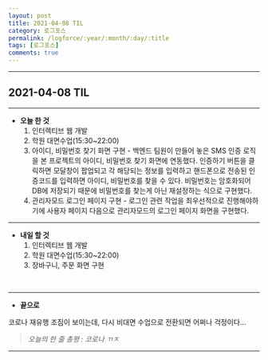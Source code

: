 ```yaml
---
layout: post
title: 2021-04-08 TIL
category: 로그포스
permalink: /logforce/:year/:month/:day/:title
tags: [로그포스]
comments: true
---
```


---

## 2021-04-08 TIL

---

- **오늘 한 것**
  1. 인터렉티브 웹 개발
  2. 학원 대면수업(15:30~22:00)
  3. 아이디, 비밀번호 찾기 화면 구현 - 백엔드 팀원이 만들어 놓은 SMS 인증 로직을 본 프로젝트의 아이디, 비밀번호 찾기 화면에 연동했다. 인증하기 버튼을 클릭하면 모달창이 팝업되고 각 해당되는 정보를 입력하고 핸드폰으로 전송된 인증코드를 입력하면 아이디, 비밀번호를 찾을 수 있다. 비밀번호는 암호화되어 DB에 저장되기 때문에 비밀번호를 찾는게 아닌 재설정하는 식으로 구현했다.
  4. 관리자모드 로그인 페이지 구현 - 로그인 관련 작업을 최우선적으로 진행해야하기에 사용자 페이지 다음으로 관리자모드의 로그인 페이지 화면을 구현했다. 

---

- **내일 할 것**
  1. 인터렉티브 웹 개발
  3. 학원 대면수업(15:30~22:00)
  3. 장바구니, 주문 화면 구현

<br>

---

- **끝으로**

코로나 재유행 조짐이 보이는데, 다시 비대면 수업으로 전환되면 어쩌나 걱정이다...

> _오늘의 한 줄 총평 : 코로나 ㄲㅈ_

---
